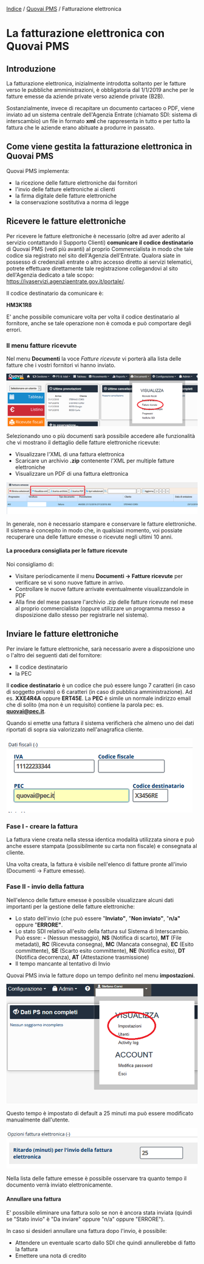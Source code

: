 ﻿[Indice](index.html) / [Quovai PMS](quovai-pms-it.md) / Fatturazione elettronica

# La fatturazione elettronica con Quovai PMS

## Introduzione
La fatturazione elettronica, inizialmente introdotta soltanto per le fatture verso le pubbliche amministrazioni, è obbligatoria dal 1/1/2019 anche per le fatture emesse da aziende private verso aziende private (B2B).

Sostanzialmente, invece di recapitare un documento cartaceo o PDF, viene inviato ad un sistema centrale dell'Agenzia Entrate (chiamato SDI: sistema di interscambio) un file in formato **xml** che rappresenta in tutto e per tutto la fattura che le aziende erano abituate a produrre in passato.

## Come viene gestita la fatturazione elettronica in Quovai PMS
Quovai PMS implementa:

 - la ricezione delle fatture elettroniche dai fornitori
 - l'invio delle fatture elettroniche ai clienti
 - la firma digitale delle fatture elettroniche
 - la conservazione sostitutiva a norma di legge

## Ricevere le fatture elettroniche

Per ricevere le fatture elettroniche è necessario (oltre ad aver aderito al servizio contattando il Supporto Clienti) **comunicare il codice destinatario** di Quovai PMS (vedi più avanti) al proprio Commercialista in modo che tale codice sia registrato nel sito dell'Agenzia dell'Entrate. Qualora siate in possesso di credenziali entrate o altro accesso diretto ai servizi telematici, potrete effettuare direttamente tale registrazione collegandovi al sito dell'Agenzia dedicato a tale scopo: https://ivaservizi.agenziaentrate.gov.it/portale/.

Il codice destinatario da comunicare è:

**HM3K1R8**

E' anche possibile comunicare volta per volta il codice destinatario al fornitore, anche se tale operazione non è comoda e può comportare degli errori.

### Il menu fatture ricevute
Nel menu **Documenti** la voce *Fatture ricevute* vi porterà alla lista delle fatture che i vostri fornitori vi hanno inviato.

![](images/fatel-001.png)

Selezionando uno o più documenti sarà possibile accedere alle funzionalità che vi mostrano il dettaglio delle fatture elettroniche ricevute:

 - Visualizzare l'XML di una fattura elettronica
 - Scaricare un archivio **.zip** contenente l'XML per multiple fatture elettroniche
 - Visualizzare un PDF di una fattura elettronica
 
![](images/fatel-002.png)

In generale, non è necessario stampare e conservare le fatture elettroniche. Il sistema è concepito in modo che, in qualsiasi momento, voi possiate recuperare una delle fatture emesse o ricevute negli ultimi 10 anni.

#### La procedura consigliata per le fatture ricevute
Noi consigliamo di:

 - Visitare periodicamente il menu **Documenti -> Fatture ricevute** per verificare se vi sono nuove fatture in arrivo.
 - Controllare le nuove fatture arrivate eventualmente visualizzandole in PDF
 - Alla fine del mese passare l'archivio .zip delle fatture ricevute nel mese al proprio commercialista (oppure utilizzare un programma messo a disposizione dallo stesso per registrarle nel sistema).

## Inviare le fatture elettroniche
Per inviare le fatture elettroniche, sarà necessario avere a disposizione uno o l'altro dei seguenti dati del fornitore:

 - Il codice destinatario
 - la PEC

Il **codice destinatario** è un codice che può essere lungo 7 caratteri (in caso di soggetto privato) o 6 caratteri (in caso di pubblica amministrazione). Ad es. **XXE4R4A** oppure **ERT45E**.
La **PEC** è simile un normale indirizzo email che di solito (ma non è un requisito) contiene la parola pec: es. **quovai@pec.it**.

Quando si emette una fattura il sistema verificherà che almeno uno dei dati riportati di sopra sia valorizzato nell'anagrafica cliente.

![](images/fatel-003.png)

### Fase I - creare la fattura

La fattura viene creata nella stessa identica modalità utilizzata sinora e può anche essere stampata (possibilmente su carta non fiscale) e consegnata al cliente.

Una volta creata, la fattura è visibile nell'elenco di fatture pronte all'invio (Documenti -> Fatture emesse).

### Fase II - invio della fattura
Nell'elenco delle fatture emesse è possibile visualizzare alcuni dati importanti per la gestione delle fatture elettroniche:

 - Lo stato dell'invio (che può essere "**Inviato"**, "**Non inviato"**, "**n/a"** oppure "**ERRORE"**.
 - Lo stato SDI relativo all'esito della fattura sul Sistema di Interscambio. Può essre: **-** (Nessun messaggio), **NS** (Notifica di scarto), **MT** (File metadati), **RC** (Ricevuta consegna), **MC** (Mancata consegna), **EC** (Esito committente), **SE** (Scarto esito committente), **NE** (Notifica esito), **DT** (Notifica decorrenza), **AT** (Attestazione trasmissione)
 - Il tempo mancante al tentativo di Invio

Quovai PMS invia le fatture dopo un tempo definito nel menu **impostazioni**.

![](images/fatel-004.png)

Questo tempo è impostato di default a 25 minuti ma può essere modificato manualmente dall'utente.

![](images/fatel-005.png)

Nella lista delle fatture emesse è possibile osservare tra quanto tempo il documento verrà inviato elettronicamente.

#### Annullare una fattura
E' possibile eliminare una fattura solo se non è ancora stata inviata (quindi se "Stato invio" è "Da inviare" oppure "n/a" oppure "ERRORE").

In caso si desideri annullare una fattura dopo l'invio, è possibile:

 - Attendere un eventuale scarto dallo SDI che quindi annullerebbe di fatto la fattura
 - Emettere una nota di credito


